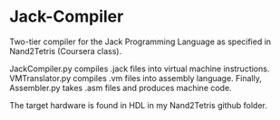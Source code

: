 # Jack-Compiler

Two-tier compiler for the Jack Programming Language as specified in Nand2Tetris (Coursera class). 

JackCompiler.py compiles .jack files into virtual machine instructions.
VMTranslator.py compiles .vm files into assembly language. 
Finally, Assembler.py takes .asm files and produces machine code.

The target hardware is found in HDL in my Nand2Tetris github folder.
